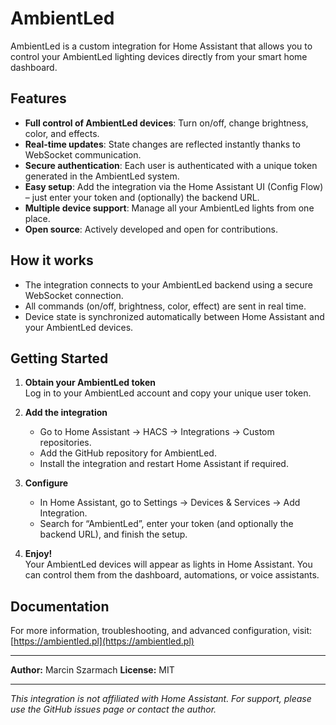 # AmbientLed

AmbientLed is a custom integration for Home Assistant that allows you to control your AmbientLed lighting devices directly from your smart home dashboard.

## Features

- **Full control of AmbientLed devices**: Turn on/off, change brightness, color, and effects.
- **Real-time updates**: State changes are reflected instantly thanks to WebSocket communication.
- **Secure authentication**: Each user is authenticated with a unique token generated in the AmbientLed system.
- **Easy setup**: Add the integration via the Home Assistant UI (Config Flow) – just enter your token and (optionally) the backend URL.
- **Multiple device support**: Manage all your AmbientLed lights from one place.
- **Open source**: Actively developed and open for contributions.

## How it works

- The integration connects to your AmbientLed backend using a secure WebSocket connection.
- All commands (on/off, brightness, color, effect) are sent in real time.
- Device state is synchronized automatically between Home Assistant and your AmbientLed devices.

## Getting Started

1. **Obtain your AmbientLed token**  
   Log in to your AmbientLed account and copy your unique user token.

2. **Add the integration**

   - Go to Home Assistant → HACS → Integrations → Custom repositories.
   - Add the GitHub repository for AmbientLed.
   - Install the integration and restart Home Assistant if required.

3. **Configure**

   - In Home Assistant, go to Settings → Devices & Services → Add Integration.
   - Search for “AmbientLed”, enter your token (and optionally the backend URL), and finish the setup.

4. **Enjoy!**  
   Your AmbientLed devices will appear as lights in Home Assistant. You can control them from the dashboard, automations, or voice assistants.

## Documentation

For more information, troubleshooting, and advanced configuration, visit:  
[https://ambientled.pl](https://ambientled.pl)

---

**Author:** Marcin Szarmach
**License:** MIT

---

_This integration is not affiliated with Home Assistant. For support, please use the GitHub issues page or contact the author._
